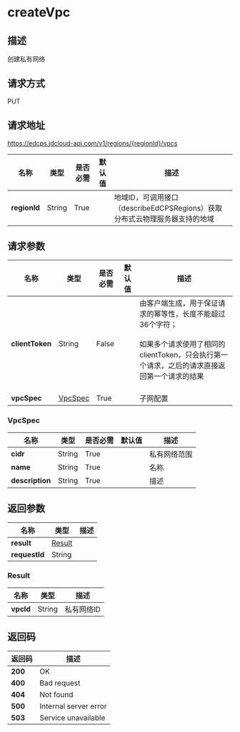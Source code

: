 # createVpc


## 描述
创建私有网络

## 请求方式
PUT

## 请求地址
https://edcps.jdcloud-api.com/v1/regions/{regionId}/vpcs

|名称|类型|是否必需|默认值|描述|
|---|---|---|---|---|
|**regionId**|String|True| |地域ID，可调用接口（describeEdCPSRegions）获取分布式云物理服务器支持的地域|

## 请求参数
|名称|类型|是否必需|默认值|描述|
|---|---|---|---|---|
|**clientToken**|String|False| |由客户端生成，用于保证请求的幂等性，长度不能超过36个字符；<br/><br>如果多个请求使用了相同的clientToken，只会执行第一个请求，之后的请求直接返回第一个请求的结果<br/><br>|
|**vpcSpec**|[VpcSpec](createvpc#vpcspec)|True| |子网配置|

### <div id="vpcspec">VpcSpec</div>
|名称|类型|是否必需|默认值|描述|
|---|---|---|---|---|
|**cidr**|String|True| |私有网络范围|
|**name**|String|True| |名称|
|**description**|String|True| |描述|

## 返回参数
|名称|类型|描述|
|---|---|---|
|**result**|[Result](createvpc#result)| |
|**requestId**|String| |

### <div id="result">Result</div>
|名称|类型|描述|
|---|---|---|
|**vpcId**|String|私有网络ID|

## 返回码
|返回码|描述|
|---|---|
|**200**|OK|
|**400**|Bad request|
|**404**|Not found|
|**500**|Internal server error|
|**503**|Service unavailable|
